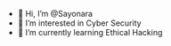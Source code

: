 - 👋 Hi, I’m @Sayonara
- 👀 I’m interested in Cyber Security
- 🌱 I’m currently learning Ethical Hacking
